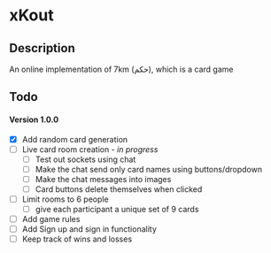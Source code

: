 xKout
==

Description
--
An online implementation of 7km (حكم), which is a card game

Todo
--
#### Version 1.0.0
- [x] Add random card generation
- [ ] Live card room creation - *in progress*
	- [ ] Test out sockets using chat
	- [ ] Make the chat send only card names using buttons/dropdown
	- [ ] Make the chat messages into images
	- [ ] Card buttons delete themselves when clicked
- [ ] Limit rooms to 6 people
	- [ ] give each participant a unique set of 9 cards
- [ ] Add game rules
- [ ] Add Sign up and sign in functionality
- [ ] Keep track of wins and losses
